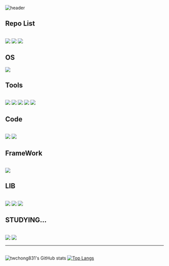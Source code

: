![header](https://capsule-render.vercel.app/api?type=waving&color=gradient&height=200&section=header&text=Thanks%20to%20visit%20my%20github%20👍&fontSize=50&fontColor=FFFFFF&animation=scaleIn)

## Repo List
\
<img src="https://img.shields.io/github/checks-status/twchong831/basic_study/main?color=blue&label=basic_study&style=for-the-badge"/>
<img src="https://img.shields.io/github/checks-status/twchong831/image_detection/main?label=image_detection&style=for-the-badge"/>
<img src="https://img.shields.io/github/checks-status/twchong831/LiDAR/main?color=red&label=LiDAR&style=for-the-badge"/>

## OS
<img src="https://img.shields.io/badge/Ubuntu-E95428?style=flat&logo=Ubuntu&logoColor=white"/>

## Tools 
\
<img src="https://img.shields.io/badge/svn-809CC9?style=flat&logo=Subversion&logoColor=white"/>
<img src="https://img.shields.io/badge/Git-F05032?style=flat&logo=Git&logoColor=white"/>
<img src="https://img.shields.io/badge/GitHub-181717?style=flat&logo=GitHub&logoColor=white"/>
<img src="https://img.shields.io/badge/VSCode-A8B9CC?style=flat&logo=Visual Studio Code&logoColor=white"/>
<img src="https://img.shields.io/badge/Docker-2496ED?style=flat&logo=Docker&logoColor=white"/>

## Code
\
<img src="https://img.shields.io/badge/C-A8B9CC?style=flat&logo=C&logoColor=white"/>
<img src="https://img.shields.io/badge/C++-00599C?style=flat&logo=C%2B%2B&logoColor=white"/>

## FrameWork
\
<img src="https://img.shields.io/badge/Qt-41CD52?style=flat&logo=Qt&logoColor=white"/>

## LIB
\
<img src="https://img.shields.io/badge/OpenCV-5C3EE8?style=flat&logo=OpenCV&logoColor=white"/>
<img src="https://img.shields.io/badge/pcl-FFFFFF?style=flat&logo=&logoColor=white"/>
<img src="https://img.shields.io/badge/vtk-FFFFFF?style=flat&logo=&logoColor=white"/>

## STUDYING...
\
<img src="https://img.shields.io/badge/Dart-0175C2?style=flat&logo=Dart&logoColor=white"/>
<img src="https://img.shields.io/badge/Flutter-02569B?style=flat&logo=Flutter&logoColor=white"/>


-------------------
\
![twchong831's GitHub stats](https://github-readme-stats.vercel.app/api?username=twchong831&show_icons=true&theme=)
[![Top Langs](https://github-readme-stats.vercel.app/api/top-langs/?username=twchong831&layout=compact&theme=&langs_count=7)](https://github.com/anuraghazra/github-readme-stats)

